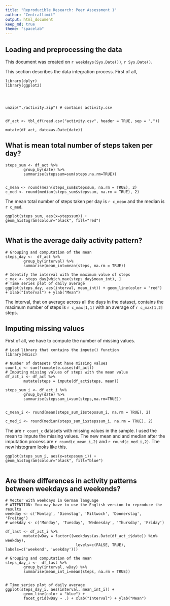 ```yaml
---
title: "Reproducible Research: Peer Assessment 1"
author: "Centrallimit"
output: html_document
keep_md: true
theme: "spacelab"
---
```



## Loading and preprocessing the data

This document was created on `r weekdays(Sys.Date())`, `r Sys.Date()`.

This section describes the data integration process. First of all, 

```{r echo = TRUE, message=FALSE, warning=FALSE}
library(dplyr)
library(ggplot2)




unzip("./activity.zip") # contains activity.csv


df_act <- tbl_df(read.csv("activity.csv", header = TRUE, sep = ","))

mutate(df_act, date=as.Date(date))

```


## What is mean total number of steps taken per day?


```{r echo = TRUE, message=FALSE, warning=FALSE}
steps_sum <- df_act %>% 
        group_by(date) %>%
        summarise(stepssum=sum(steps,na.rm=TRUE))


c_mean <- round(mean(steps_sum$stepssum, na.rm = TRUE), 2)
c_med <- round(median(steps_sum$stepssum, na.rm = TRUE), 2)
```
The mean total number of steps taken per day is `r c_mean` and the median is `r c_med`. 


```{r echo = TRUE, message=FALSE, warning=FALSE}
ggplot(steps_sum, aes(x=stepssum)) +
geom_histogram(colour="black", fill="red")
    

```


## What is the average daily activity pattern?

```{r echo = TRUE, message = FALSE, warning = FALSE}
# Grouping and computation of the mean 
steps_day <-  df_act %>%
        group_by(interval) %>%
        summarise(mean_int=mean(steps, na.rm = TRUE))

# Identify the interval with the maximum value of steps
c_max <- steps_day[which.max(steps_day$mean_int), ]    
# Time series plot of daily average 
ggplot(steps_day, aes(interval, mean_int)) + geom_line(color = "red") + xlab("Interval") + ylab("Mean")

```

The interval, that on average across all the days in the dataset, contains the maximum number of steps is `r c_max[1,1]` with an average of `r c_max[1,2]` steps.

## Imputing missing values
First of all, we have to compute the number of missing values. 

```{r echo = TRUE, warning=FALSE, message=FALSE}
# Load library that contains the impute() function
library(Hmisc)

# Number of datasets that have missing values
count_c <- sum(!complete.cases(df_act))
# Imputing missing values of steps with the mean value
df_act_i <- df_act %>%
        mutate(steps = impute(df_act$steps, mean))

steps_sum_i <- df_act_i %>% 
        group_by(date) %>%
        summarise(stepssum_i=sum(steps,na.rm=TRUE))


c_mean_i <- round(mean(steps_sum_i$stepssum_i, na.rm = TRUE), 2)

c_med_i <- round(median(steps_sum_i$stepssum_i, na.rm = TRUE), 2)

```
       
The are `r count_c` datasets with missing values in the sample. I used the mean to impute 
the missing values. The new mean and and median after the imputation process are `r round(c_mean_i,2)`
and `r round(c_med_i,2)`.
The new histogram looks like this.

```{r echo = TRUE, message=FALSE, warning=FALSE}
ggplot(steps_sum_i, aes(x=stepssum_i)) +
geom_histogram(colour="black", fill="blue")
    

```



## Are there differences in activity patterns between weekdays and weekends?

```{r echo = TRUE, warning=FALSE, message=FALSE}
# Vector with weekdays in German language
# ATTENTION: You may have to use the English version to reproduce the results
weekday <- c('Montag', 'Dienstag', 'Mittwoch', 'Donnerstag', 'Freitag')
# weekday <- c('Monday', 'Tuesday', 'Wednesday', 'Thursday', 'Friday')

df_last <- df_act_i %>%
        mutate(wDay = factor((weekdays(as.Date(df_act_i$date)) %in% weekday),
                               levels=c(FALSE, TRUE), labels=c('weekend', 'weekday')))

# Grouping and computation of the mean 
steps_day_i <-  df_last %>%
        group_by(interval, wDay) %>%
        summarise(mean_int_i=mean(steps, na.rm = TRUE))


```


```{r echo=TRUE}
# Time series plot of daily average 
ggplot(steps_day_i, aes(interval, mean_int_i)) + 
        geom_line(color = "blue") + 
        facet_grid(wDay ~ .) + xlab("Interval") + ylab("Mean")

```


